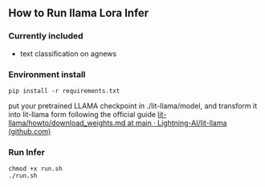 ## How to Run llama Lora Infer

### Currently included

- text classification on agnews

### Environment install

~~~shell
pip install -r requirements.txt
~~~

put your pretrained LLAMA checkpoint in ./lit-llama/model, and transform it into lit-llama form following the official guide [lit-llama/howto/download_weights.md at main · Lightning-AI/lit-llama (github.com)](https://github.com/Lightning-AI/lit-llama/blob/main/howto/download_weights.md)

### Run Infer

~~~shell
chmod +x run.sh
./run.sh
~~~

